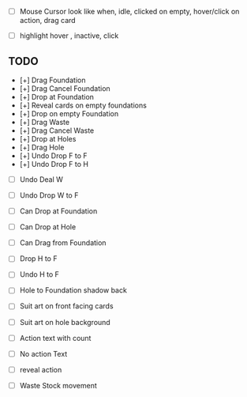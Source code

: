 - [ ] Mouse Cursor look like when, idle, clicked on empty, hover/click on action, drag card
- [ ] highlight hover , inactive, click


## TODO

- [+] Drag Foundation
- [+] Drag Cancel Foundation
- [+] Drop at Foundation
- [+] Reveal cards on empty foundations
- [+] Drop on empty Foundation
- [+] Drag Waste
- [+] Drag Cancel Waste
- [+] Drop at Holes
- [+] Drag Hole
- [+] Undo Drop F to F
- [+] Undo Drop F to H
- [ ] Undo Deal W
- [ ] Undo Drop W to F
- [ ] Can Drop at Foundation
- [ ] Can Drop at Hole
- [ ] Can Drag from Foundation
- [ ] Drop H to F
- [ ] Undo H to F

- [ ] Hole to Foundation shadow back

- [ ] Suit art on front facing cards
- [ ] Suit art on hole background
- [ ] Action text with count
- [ ] No action Text
- [ ] reveal action
- [ ] Waste Stock movement


